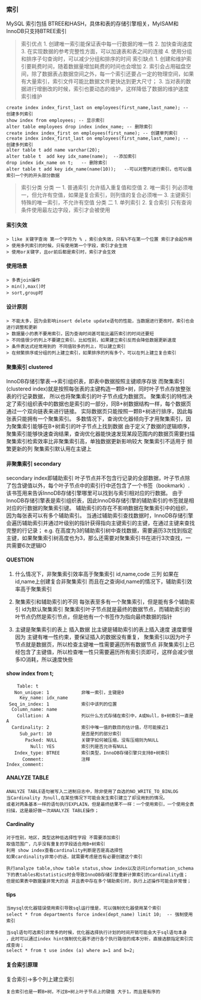 ### 索引
MySQL 索引包括 BTREE和HASH，具体和表的存储引擎相关，MyISAM和InnoDB只支持BTREE索引
> 索引优点
	1. 创建唯一索引能保证表中每一行数据的唯一性
	2. 加快查询速度
	3. 在实现数据的参考完整性方面，可以加速表和表之间的连接
	4. 使用分组和排序子句查询时，可以减少分组和排序的时间
> 索引缺点
	1. 创建和维护索引要耗费时间，随着数据量增加耗费的时间也会增加
	2. 索引会占用磁盘空间，除了数据表占数据空间之外，每一个索引还要占一定的物理空间，如果有大量索引，索引文件可能比数据文件更快达到更大尺寸；
	3. 当对表的数据进行增删改的时候，索引也要动态的维护，这样降低了数据的维护速度
> 索引维护
```
create index index_first_last on employees(first_name,last_name); -- 创建多列索引
show index from employees; -- 显示索引
alter table employees drop index index_name; -- 删除索引
create index index_first on employees(first_name); -- 创建单列索引
create index index_first_last on employees(first_name,last_name); -- 创建多列索引
alter table t add name varchar(20);
alter table t  add key idx_name(name);  --添加索引
drop index idx_name on t;   -- 删除索引
alter table t add key idx_name(name(10));   --可以对整列进行索引，也可以值索引一个列的开头部分数据
```
> 索引分类
	分类 一
		1. 普通索引	允许插入重复值和空值
		2. 唯一索引 列必须唯一，但允许有空值，如果是复合索引，则列值的复合必须唯一
		3. 主键索引 特殊的唯一索引，不允许有空值
	分类 二
		1. 单列索引
		2. 复合索引 只有查询条件使用最左边字段，索引才会被使用

#### 索引失效
	> like 关键字查询 第一个字符为 % ，索引会失效，只有%不在第一个位置 索引才会起作用
	> 使用多列索引的时候，只有使用第一个字段，索引才会生效
	> 使用or关键字，且or前后都是索引时，索引才会生效

#### 使用场景
    > 多表join操作
    > min(),max()时
    > sort,group时

#### 设计原则
    > 不能太多，因为会影响insert delete update语句的性能，当数据进行更改时，索引也会进行调整和更新
    > 数据量小的表不要用索引，因为查询时间甚可能比遍历索引的时间还要短
    > 不同值很少的列上不要建立索引，比如性别，如果建立索引反而会降低数据更新速度
    > 条件表达式经常用到的 不同值较多的列上，可以建立索引
    > 在频繁排序或分组的列上建立索引，如果排序的列有多个，可以在列上建立复合索引

#### 聚集索引   clustered
InnoDB存储引擎表—>索引组织表，即表中数据按照主键顺序存放
而聚集索引(clustered index)就是按照每张表的主键构造一颗B+树，同时叶子节点存放整张表的行记录数据，
所以也将聚集索引的叶子节点成为数据页。
聚集索引的特性决定了索引组织表中的数据也是索引的一部分，同B+树数据结构一样，每个数据页通过一个双向链表来进行链接。
实际数据页只能按照一颗B+树进行排序，因此每张表只能拥有一个聚集索引。
多数情况下，查询优化器倾向于才用聚集索引，因为聚集索引能够在B+树索引的叶子节点上找到数据
由于定义了数据的逻辑顺序，聚集索引能够快速查询结果，查询优化器能快速发现某段范围内的数据页需要扫描
聚集索引检索效率比非聚集索引高，单独数据更新影响较大
聚集索引不适用于 频繁更新的列
聚集索引默认用在主键上


#### 非聚集索引 secondary
secondary index即辅助索引
叶子节点并不包含行记录的全部数据，叶子节点除了包含键值以外，每个叶子节点中的索引行中还包含了一个书签（bookmark）.
该书签用来告诉InnoDB存储引擎哪里可以找到与索引相对应的行数据。
由于InnoDB存储引擎表是索引组织表，因此InnoDB存储引擎的辅助索引的书签就是相对应的行数据的聚集索引键。
辅助索引的存在不影响数据在聚集索引中的组织，因为每张表可以有多个辅助索引。
当通过辅助索引查找数据时，InnoDB存储引擎会遍历辅助索引并通过叶级别的指针获得指向主键索引的主键，在通过主键来查找完整的行记录；
e.g.
在高度为3的辅助索引树中查找数据，需要遍历3次找到指定主键，如果聚集索引树高度也为3，那么还需要对聚集索引书在进行3次查找，一共需要6次逻辑IO

#### QUESTION
1. 什么情况下，非聚集索引效率高于聚集索引
id,name,code 三列
如果在id,name上创建复合非聚集索引
而且在之查询id,name的情况下，辅助索引效率高于聚集索引

2. 聚集索引和辅助索引的不同
每张表至多有一个聚集索引，但是能有多个辅助索引
id为默认聚集索引
聚集索引叶子节点就是最终的数据节点，而辅助索引的叶节点仍然是索引节点，但是他有一个书签作为指向最终数据的指针

3. 主键是聚集索引的表上 插入数据 比主键是辅助索引的表上插入速度 速度要慢
因为 主键有唯一性约束，要保证插入的数据没有重复，
聚集索引以因为叶子节点就是数据页，所以检查主键唯一性需要遍历所有数据节点
非聚集索引上已经包含了主键值，所以检查唯一性只需要遍历所有索引页即可，这样会减少很多IO消耗，所以速度快些

#### show index from t;
```
    Table: t
   Non_unique: 1            非唯一索引，主键是0
     Key_name: idx_name
 Seq_in_index: 1            索引中该列的位置
  Column_name: name
    Collation: A            列以什么方式存储在索引中，A或Null，B+树索引一直是A
  Cardinality: 2            索引中唯一值的数目的估计值，尽可能接近1
     Sub_part: 10           是否是列的部分索引
       Packed: NULL         关键字如何被压缩，没有压缩则为NULL
         Null: YES          索引列是否允许有NULL
   Index_type: BTREE        索引类型，InnoDB存储引擎只支持B+树索引
      Comment:              注释
Index_comment:

```
#### ANALYZE TABLE
```
ANALYZE TABLE语句被写入二进制日志中，除非使用了自选的NO_WRITE_TO_BINLOG
当Cardinality 为null,在某些情况下可能会发生索引建立了却没用到的情况。
或者对两条基本一样的语句执行EXPLAIN，但是最终结果不一样：一个使用索引，一个使用全表扫描，这是最好做一次ANALYZE TABLE操作；

```

#### Cardinality
```
对于性别，地区，类型这种低选择性字段 不需要添加索引
取值范围广，几乎没有重复的字段适合用B+树索引
利用 show index查看cardinality判断是否是高选择性
如果cardinality非常小的话，就需要考虑是否有必要创建这个索引

执行analyze table,show table status,show index以及访问information_schema下的表tables和statistics时会导致InnoDB存储引擎重新计算索引的cardinality值；
但是如果表中数据量非常大的话 并且表中存在多个辅助索引时，执行上述操作可能会非常慢；
```

#### tips
```
当mysql优化器错误使用索引导致sql运行慢是，可以强制优化器使用某个索引
select * from departments force index(dept_name) limit 10;  -- 强制使用索引
```
```
当sql语句可选索引非常多的时候，优化器选择执行计划的时间开销可能会大于sql语句本身
，此时可以通过index hint强制优化器不进行各个执行路径的成本分析，直接选额指定索引完成查询；
select * from t use index (a) where a=1 and b=2;

```

#### 复合索引原理
复合索引->多个列上建立索引
```
复合索引也是一颗B+树，不过B+树上叶子节点上的键值 大于1，而且是有序的
```



